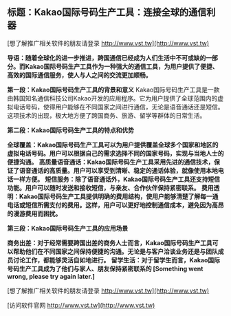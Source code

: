 ## **标题：Kakao国际号码生产工具：连接全球的通信利器**

[想了解推广相关软件的朋友请登录 http://www.vst.tw](http://www.vst.tw)

**导语：随着全球化的进一步推进，跨国通信已经成为人们生活中不可或缺的一部分。而Kakao国际号码生产工具作为一种强大的通信工具，为用户提供了便捷、高效的国际通信服务，使人与人之间的交流更加顺畅。**

**第一段：Kakao国际号码生产工具的背景和意义**
Kakao国际号码生产工具是一款由韩国知名通信科技公司Kakao开发的应用程序。它为用户提供了全球范围内的虚拟电话号码，使得用户能够在不同国家之间进行通信，无论是语音通话还是短信。这项技术的出现，极大地方便了跨国商务、旅游、留学等群体的日常生活。

**第二段：Kakao国际号码生产工具的特点和优势**

**全球覆盖：Kakao国际号码生产工具可以为用户提供覆盖全球多个国家和地区的虚拟电话号码。用户可以根据自己的需求选择不同的国家号码，实现与当地人士的便捷沟通。**
**高质量语音通话：Kakao国际号码生产工具采用先进的通信技术，保证了语音通话的高质量。用户可以享受到清晰、稳定的通话体验，就像使用本地电话一样方便。**
**短信服务：除了语音通话外，Kakao国际号码生产工具还支持短信功能。用户可以随时发送和接收短信，与亲友、合作伙伴保持紧密联系。**
**费用透明：Kakao国际号码生产工具提供明确的费用结构，使用户能够清楚了解每一通电话或短信所需支付的费用。这样，用户可以更好地控制通信成本，避免因为高昂的漫游费用而困扰。**

**第三段：Kakao国际号码生产工具的应用场景**

**商务出差：对于经常需要跨国出差的商务人士而言，Kakao国际号码生产工具可以帮助他们在不同国家之间保持便捷的沟通。无论是与客户洽谈业务还是与团队成员讨论工作，都能够灵活自如地进行。**
**留学生活：对于留学生而言，Kakao国际号码生产工具成为了他们与家人、朋友保持紧密联系的 [Something went wrong, please try again later.]**

[想了解推广相关软件的朋友请登录 http://www.vst.tw](http://www.vst.tw)


[访问软件官网 http://www.vst.tw](http://www.vst.tw)
